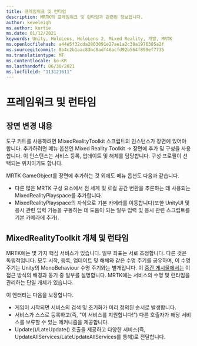 ```yaml
---
title: 프레임워크 및 런타임
description: MRTK의 프레임워크 및 런타임과 관련된 정보입니다.
author: keveleigh
ms.author: kurtie
ms.date: 01/12/2021
keywords: Unity, HoloLens, HoloLens 2, Mixed Reality, 개발, MRTK
ms.openlocfilehash: a44e5f32cda2803091e27ae1a2c30a1976385a2f
ms.sourcegitcommit: 8b4c2b1aac83bc8adf46acfd92b564f899ef7735
ms.translationtype: MT
ms.contentlocale: ko-KR
ms.lasthandoff: 06/30/2021
ms.locfileid: "113121611"
---
```

# <a name="framework-and-runtime"></a>프레임워크 및 런타임

## <a name="changes-to-the-scene"></a>장면 변경 내용

도구 키트를 사용하려면 MixedRealityToolkit 스크립트의 인스턴스가 장면에 있어야 합니다.
추가하려면 메뉴 옵션인 Mixed Reality Toolkit -> 장면에 추가 및 구성을 사용합니다. 이 인스턴스는 서비스 등록, 업데이트 및 해체를 담당합니다. 구성 프로필이 선택되는 위치이기도 합니다.

MRTK GameObject를 장면에 추가하는 것 외에도 메뉴 옵션도 다음과 같습니다.

- 다른 많은 MRTK 구성 요소에서 전 세계 및 로컬 공간 변환을 추론하는 데 사용되는 MixedRealityPlayspace를 추가합니다.
- MixedRealityPlayspace의 자식으로 기본 카메라를 이동합니다(또한 UnityUI 및 응시 관련 입력 기능을 구동하는 데 도움이 되는 일부 입력 및 응시 관련 스크립트를 기본 카메라에 추가).

## <a name="mixedrealitytoolkit-object-and-runtime"></a>MixedRealityToolkit 개체 및 런타임

MRTK에는 몇 가지 핵심 서비스가 있습니다. 일부 좌표는 서로 조정합니다. 다른 것은 독립적입니다.
모두 시작, 등록, 업데이트 및 해체와 같은 수명 주기를 공유하며, 이 수명 주기는 Unity의 MonoBehaviour 수명 주기와는 별개입니다. 이 [중간 게시물에서는](https://medium.com/@stephen_hodgson/the-mixed-reality-framework-6fdb5c11feb2) 이 접근 방식의 배경과 동기 중 일부를 설명합니다. MRTK에는 서비스의 수명 및 런타임을 관리하는 단일 개체가 있습니다.

이 엔터티는 다음을 보장합니다.

- 게임이 시작되면 서비스의 검색 및 초기화가 미리 정의된 순서로 발생합니다.
- 서비스가 스스로 등록하고(즉, "이 서비스를 지원합니다!") 다른 호출자가 해당 서비스를 보류할 수 있는 메커니즘을 제공합니다.
- Update()/LateUpdate() 호출을 제공하고 다양한 서비스(즉, UpdateAllServices/LateUpdateAllServices를 통해)로 전달합니다.
